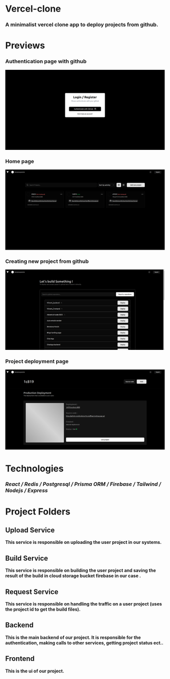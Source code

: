 # Vercel-clone
### A minimalist vercel clone app to deploy projects from github.

# Previews

### Authentication page with github
![](https://raw.githubusercontent.com/benAzouzYassin/Vercel-clone/main/previews/auth-page.png)

### Home page
![](https://raw.githubusercontent.com/benAzouzYassin/Vercel-clone/main/previews/home-page.png)

### Creating new project from github 
![](https://raw.githubusercontent.com/benAzouzYassin/Vercel-clone/main/previews/import-page.png)

### Project deployment page
![](https://raw.githubusercontent.com/benAzouzYassin/Vercel-clone/main/previews/project-page.png)

# Technologies
### *React / Redis / Postgresql / Prisma ORM / Firebase / Tailwind / Nodejs / Express*

# Project Folders

## Upload Service
**This service is responsible on uploading the user project in our systems.**

## Build Service
**This service is responsible on building the user project and saving the result of the build in cloud storage bucket firebase in our case .**

## Request Service
**This service is responsible on handling the traffic on a user project (uses the project id to get the build files).**

## Backend
**This is the main backend of our project. It is responsible for the authentication, making calls to other services, getting project status ect..**

## Frontend
**This is the ui of our project.**


